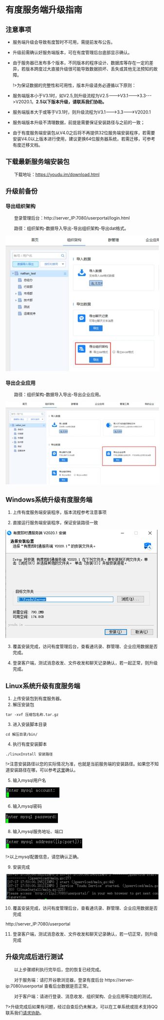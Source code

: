 # 有度服务端升级指南

## 注意事项

- 服务端升级会导致有度暂时不可用，需提前发布公告。

- 升级前需确认好服务端版本，可在有度管理后台底部显示确认。

- 由于服务器已发布多个版本，不同版本的程序设计、数据库等存在一定的差异，若版本跨度过大直接升级很可能导致数据损坏、丢失或其他无法预知的故障。

  !>为保证数据的完整性和可用性，版本升级请务必遵循以下原则：  



- 服务端版本小于V3.1时，如V2.5,则升级流程为V2.5--->V3.1--->3.3--->V2020.1。**2.5以下版本升级，请联系我们协助。**
- 服务端版本大于或等于V3.1时，则升级流程为V3.1--->3.3--->V2020.1
- 服务端版本升级不清理数据，前提是需要保证安装路径与之前的一致；
- 由于有度服务端安装包从V4.0之后将不再提供32位服务端安装程序，若需要安装V4.0以上版本进行使用，建议更换64位服务器系统，若需迁移，可参考有度迁移文档。

## 下载最新服务端安装包

　　下载地址：https://youdu.im/download.html

## 升级前备份

### 导出组织架构

　　登录管理后台：http://server_IP:7080/userportal/login.html

　　路径：组织架构-数据导入导出-导出组织架构-导出dat格式。

![img](./wps19.jpg) 

###  导出企业应用

　　路径：组织架构-数据导入导出-导出企业应用。

![img](./wps20.jpg) 

## Windows系统升级有度服务端

1. 上传有度服务端安装程序，版本流程参考注意事项

2. 直接运行服务端安装程序，保证安装路径一致

![1584434689980](./1584434689980.png)

3. 覆盖安装完成，访问有度管理后台，查看通讯录、群管理、企业应用数据是否完成。

4. 登录客户端，测试消息收发、文件收发和聊天记录确认，若一起正常，则升级完成。

## Linux系统升级有度服务端

1. 上传安装包到有度服务器。
2. 解压安装包

```
tar -xvf 压缩包名称.tar.gz
```

3. 进入安装脚本目录

```
cd 解压目录/bin/  
```

4. 执行有度安装脚本

```
./linuxInstall 安装路径
```

!>注意安装路径以您的实际情况为准，也就是当前服务端的安装路径。如果您不知道安装路径在哪，可以参考[这里](admin/server_move/server_move?id=进入安装目录)确认。

5. 输入mysql用户名

![img](./wps47.jpg) 

6. 输入mysql密码

![img](./wps48.jpg) 

8. 输入mysql服务地址、端口

![img](./wps49.jpg) 

!>以上mysql配置信息，请您确认正确。

9. 安装完成

![img](./wps50.jpg) 

10. 覆盖安装完成，访问有度管理后台，查看通讯录、群管理、企业应用数据是否完成

http://server_IP:7080/userportal

11. 登录客户端，测试消息收发、文件收发和聊天记录确认，若一切正常，则升级完成

## 升级完成后进行测试

　　以上步骤顺利执行完毕后，您的恢复已经完成。

　　对于服务端：请打开谷歌浏览器，登录有度后台 https://server-ip:7080/userportal 查看后台数据是否正常。

　　对于客户端：请进行登录、消息收发、组织架构、企业应用等功能的测试。

?>升级完成后如果有问题，经过自查后仍未解决，可以在工单系统或技术支持QQ联系我们[请求协助](./README)。